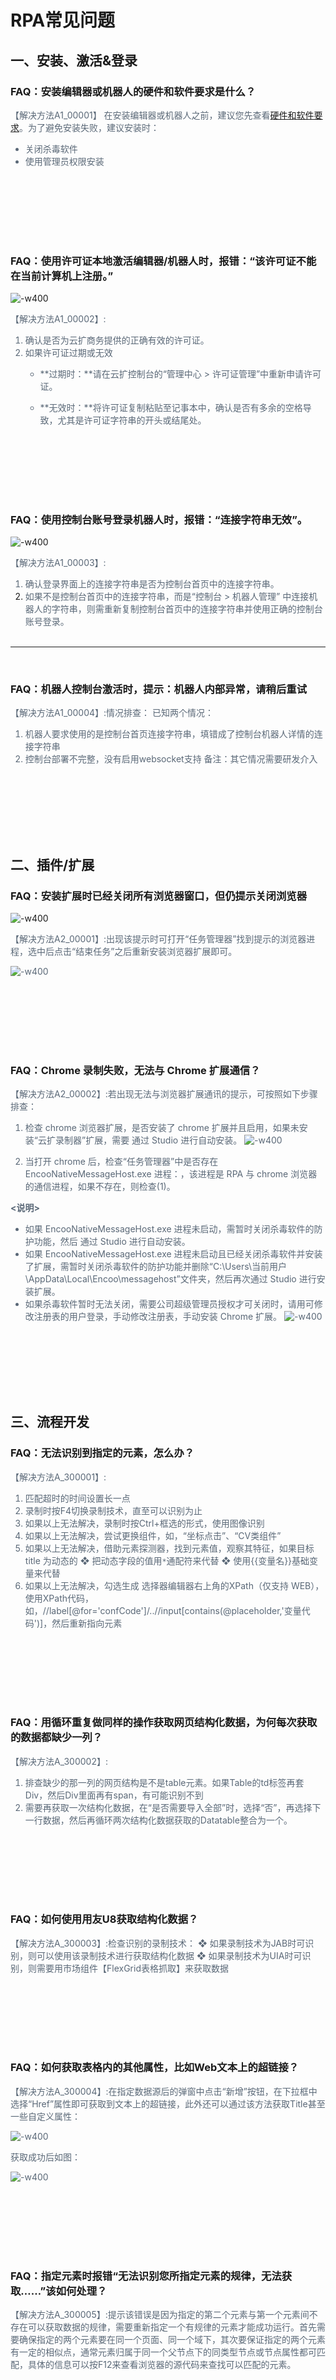 # RPA常见问题


## 一、安装、激活&登录

### FAQ：安装编辑器或机器人的硬件和软件要求是什么？

<font color=5a6877> 【解决方法A1_00001】
在安装编辑器或机器人之前，建议您先查看[硬件和软件要求](https://academy.bottime.com/zh-cn/wiki/Studio/quickStart/HarewareAndSoftwareRequirements.md?uuid=1bb922bd-c25d-4921-9241-f13ee45d295f)。为了避免安装失败，建议安装时：
* 关闭杀毒软件
* 使用管理员权限安装

 </font></br></br>
 ---
 </br>

### FAQ：使用许可证本地激活编辑器/机器人时，报错：“该许可证不能在当前计算机上注册。”

![-w400](https://docimages.blob.core.chinacloudapi.cn/images/troubleshoot/A1_00001.png)

<font color=5a6877> 【解决方法A1_00002】:
1. 确认是否为云扩商务提供的正确有效的许可证。
2. 如果许可证过期或无效
    * **过期时：**请在云扩控制台的“管理中心 > 许可证管理”中重新申请许可证。
    
    * **无效时：**将许可证复制粘贴至记事本中，确认是否有多余的空格导致，尤其是许可证字符串的开头或结尾处。

 </font></br></br>
---
</br>

### FAQ：使用控制台账号登录机器人时，报错：“连接字符串无效”。

![-w400](https://docimages.blob.core.chinacloudapi.cn/images/troubleshoot/A1_00001-1.png)

<font color=5a6877> 【解决方法A1_00003】:
1. 确认登录界面上的连接字符串是否为控制台首页中的连接字符串。
2. 如果不是控制台首页中的连接字符串，而是“控制台 > 机器人管理” 中连接机器人的字符串，则需重新复制控制台首页中的连接字符串并使用正确的控制台账号登录。
 </font></br></br>
---
</br>

### FAQ：机器人控制台激活时，提示：机器人内部异常，请稍后重试

<font color=5a6877> 【解决方法A1_00004】:情况排查：
已知两个情况：
1. 机器人要求使用的是控制台首页连接字符串，填错成了控制台机器人详情的连接字符串
2. 控制台部署不完整，没有启用websocket支持
备注：其它情况需要研发介入

 </font></br></br>
---
</br>

## 二、插件/扩展

### FAQ：安装扩展时已经关闭所有浏览器窗口，但仍提示关闭浏览器

![-w400](https://docimages.blob.core.chinacloudapi.cn/images/troubleshoot/2-1.png)

<font color=5a6877> 【解决方法A2_00001】:出现该提示时可打开“任务管理器”找到提示的浏览器进程，选中后点击“结束任务”之后重新安装浏览器扩展即可。

![-w400](https://docimages.blob.core.chinacloudapi.cn/images/troubleshoot/2-2.png)

 </font></br></br>
 ---
 </br>

### FAQ：Chrome 录制失败，无法与 Chrome 扩展通信？
<font color=5a6877> 【解决方法A2_00002】:若出现无法与浏览器扩展通讯的提示，可按照如下步骤排查：
1. 检查 chrome 浏览器扩展，是否安装了 chrome 扩展并且启用，如果未安装“云扩录制器”扩展，需要 通过 Studio 进行自动安装。
![-w400](https://docimages.blob.core.chinacloudapi.cn/images/troubleshoot/3-1.png)

2. 当打开 chrome 后，检查“任务管理器”中是否存在 EncooNativeMessageHost.exe 进程：，该进程是 RPA 与 chrome 浏览器的通信进程，如果不存在，则检查(1)。

**<说明>**
* 如果 EncooNativeMessageHost.exe 进程未启动，需暂时关闭杀毒软件的防护功能，然后 通过 Studio 进行自动安装。
* 如果 EncooNativeMessageHost.exe 进程未启动且已经关闭杀毒软件并安装了扩展，需暂时关闭杀毒软件的防护功能并删除“C:\Users\当前用户\AppData\Local\Encoo\messagehost”文件夹，然后再次通过 Studio 进行安装扩展。
* 如果杀毒软件暂时无法关闭，需要公司超级管理员授权才可关闭时，请用可修改注册表的用户登录，手动修改注册表，手动安装 Chrome 扩展。
![-w400](https://docimages.blob.core.chinacloudapi.cn/images/troubleshoot/3-2.png)

 </font></br></br>
---
</br>


## 三、流程开发

### FAQ：无法识别到指定的元素，怎么办？
<font color=5a6877> 【解决方法A_300001】:
1. 匹配超时的时间设置长一点
2. 录制时按F4切换录制技术，直至可以识别为止
3. 如果以上无法解决，录制时按Ctrl+框选的形式，使用图像识别
4. 如果以上无法解决，尝试更换组件，如，“坐标点击”、“CV类组件”
5. 如果以上无法解决，借助元素探测器，找到元素值，观察其特征，如果目标 title 为动态的
❖ 把动态字段的值用`*`通配符来代替
❖ 使用{{变量名}}基础变量来代替
6.  如果以上无法解决，勾选生成 选择器编辑器右上角的XPath（仅支持 WEB），使用XPath代码，如，//label[@for='confCode']/..//input[contains(@placeholder,'变量代码')]，然后重新指向元素

 </font></br></br>
---
</br>

### FAQ：用循环重复做同样的操作获取网页结构化数据，为何每次获取的数据都缺少一列？

<font color=5a6877> 【解决方法A_300002】:

1. 排查缺少的那一列的网页结构是不是table元素。如果Table的td标签再套Div，然后Div里面再有span，有可能识别不到
2. 需要再获取一次结构化数据，在“是否需要导入全部”时，选择“否”，再选择下一行数据，然后再循环两次结构化数据获取的Datatable整合为一个。

 </font></br></br>
---
</br>

### FAQ：如何使用用友U8获取结构化数据？

<font color=5a6877> 【解决方法A_300003】:检查识别的录制技术：
❖ 如果录制技术为JAB时可识别，则可以使用该录制技术进行获取结构化数据
❖ 如果录制技术为UIA时可识别，则需要用市场组件【FlexGrid表格抓取】来获取数据

 </font></br></br>
 ---
 </br>

### FAQ：如何获取表格内的其他属性，比如Web文本上的超链接？
<font color=5a6877> 【解决方法A_300004】:在指定数据源后的弹窗中点击“新增”按钮，在下拉框中选择“Href”属性即可获取到文本上的超链接，此外还可以通过该方法获取Title甚至一些自定义属性：

![-w400](https://docimages.blob.core.chinacloudapi.cn/images/troubleshoot/4-1.png)


获取成功后如图：

![-w400](https://docimages.blob.core.chinacloudapi.cn/images/troubleshoot/5-1.png)


 </font></br></br>
 ---
 </br>

### FAQ：指定元素时报错“无法识别您所指定元素的规律，无法获取……”该如何处理？

<font color=5a6877> 【解决方法A_300005】:提示该错误是因为指定的第二个元素与第一个元素间不存在可以获取数据的规律，需要重新指定一个有规律的元素才能成功运行。首先需要确保指定的两个元素要在同一个页面、同一个域下，其次要保证指定的两个元素有一定的相似点，通常元素归属于同一个父节点下的同类型节点或节点属性都可匹配，具体的信息可以按F12来查看浏览器的源代码来查找可以匹配的元素。

 </font></br></br>
 ---
 </br>

### FAQ：指定元素成功，但获取到的表格为空是什么原因？

<font color=5a6877> 【解决方法A_300006】:获取结构化数据会优先识别表格，而指定的这个表是空的，页面显示的数据未存在这个表格内，所以获取到的表就是空的。遇到这种情况可以按F12来查看并指定实际显示数据的表的位置，或者在弹出是否获取整表时点击“取消”，之后根据提示手动指定行列中的数据来逐列获取数据即可。

![-w400](https://docimages.blob.core.chinacloudapi.cn/images/troubleshoot/5-2.png)
 
 </font></br></br>
 ---
 </br>



### FAQ：删除失败或写入组件失败，一直卡在删除或写入组件

<font color=5a6877> 【解决办法A_300007】：去掉保护

 </font></br></br>
 ---
 </br>

### FAQ：写入公式,单元格的格式是文本(其实是带了'),导致需要双击下单元格确认格式才能生效

<font color=5a6877> 【解决办法A_300008】：可以先设置格式在插入,或者把插入的那一列改为数值格式,或者用执行宏

 </font></br></br>
 ---
 </br>

### FAQ：写入区域卡死

<font color=5a6877> 【解决办法A_300009】:某些数据含有特殊字符,比如CSV转excel的情况下


 </font></br></br>
 ---
 </br>

### FAQ：Excel/WPS组件：读取单元格内容，出现换行？

<font color=5a6877> 【解决办法A_300010】:str.Trim('\n')

 </font></br></br>
 ---
 </br>

### FAQ：Excel/WPS组件：写入单元格怎么换行？

<font color=5a6877> 【解决办法A_300011】:写入内容输入 +'\n' 就可以换行了

 </font></br></br>
 ---
 </br>

### FAQ：Excel/WPS组件：如何取消工作表密码保护

<font color=5a6877> 【解决办法A_300012】:如下所示

![-w400](https://docimages.blob.core.chinacloudapi.cn/images/troubleshoot/7-1.png)

 </font></br></br>
 ---
 </br>
 
### FAQ：Excel/WPS组件：如何关闭数据链接更新提示弹窗？

![-w400](https://docimages.blob.core.chinacloudapi.cn/images/troubleshoot/7-2.png)

<font color=5a6877> 【解决办法A_300013】: 选择 Excel选项>> 高级>> 常规>>请求自动更新

![-w400](https://docimages.blob.core.chinacloudapi.cn/images/troubleshoot/7-3.png)![](https://docimages.blob.core.chinacloudapi.cn/images/troubleshoot/8-1.png)
 </font></br></br>
 ---
 </br>

### FAQ：Chrome打印页面元素验证失败，如何处理？

![-w400](https://docimages.blob.core.chinacloudapi.cn/images/troubleshoot/8-2.png)

直接指定上图中的元素后进行验证就会验证失败，这是由于该应用窗口在没有焦点的时候拿到的进程名与有焦点时不一样，录制时焦点不在该窗口上而运行时焦点在该窗口上，所以验证运行就会失败。该问题在Chrome的弹窗、Chrome打印页面或金蝶K3等窗口比较常见。

<font color=5a6877> 【解决办法A_300014】:在组件进入录制状态后先按F2，在暂停倒计时时手动点击金蝶K3或Chrome的窗口，这样就会让该软件窗口处于获得焦点的状态，然后等到5秒延迟结束后再录制抓取对应元素即可。运行流程时焦点会自动保持在最新打开的窗口上，按照上述步骤录制的流程就可以正确运行。

 </font></br></br>
 ---
 </br>

### FAQ：使用鼠标系列组件拖动窗口滚动条时无法定位或运行成功但未成功滚动，如何处理？
<font color=5a6877> 【解决办法A_300015】:上述场景不建议使用“鼠标拖动”操作滚动条来运行。</br>
* 桌面应用可以使用组件“鼠标滚动(中键)”、使用“点击”组件点击滚动条的上下按钮或是“发送快捷键”的“{PGDN}”来更好的实现；
* Web页面不需要滚动页面，直接指定要操作的滚动后才显示的元素即可，在运行时会自动定位。</br>
如果确需使用鼠标拖动组件操作滚动条，则需注意指定的滚动条滑块的位置，即图中框起来的区域：</br>

![-w400](https://docimages.blob.core.chinacloudapi.cn/images/troubleshoot/9-1.png)

之后设置属性“纵坐标偏移”多少像素才能正确触发滚动操作：

![-w400](https://docimages.blob.core.chinacloudapi.cn/images/troubleshoot/9-2.png)

如果指定到的是整个滚动条或滚动条上非滑块的区域就会出现组件运行成功但页面未滚动的现象。

 </font></br></br>
 ---
 </br>

### FAQ：鼠标拖动成功但滚动条只滚动了一点，是怎么回事？
<font color=5a6877> 【解决办法A_300016】:拖动只运行一点可能是因为设置的偏移属性太小，也可能是窗口未全屏导致的，可将要执行拖动的窗口全屏后，再设置大一些的值(如1000像素)即可成功运行。
![-w400](https://docimages.blob.core.chinacloudapi.cn/images/troubleshoot/9-2.png)
 </font></br></br>
 ---
 </br>

### FAQ：输入文本时被输入法拦截导致输入内容发送变化，怎么办？

<font color=5a6877> 【解决办法A_300017】:因为“模拟键盘”是触发key的事件来输入文本的，所以会被系统输入法所阻挡，如果需要以“模拟键盘”的方式输入文本就需要将系统的默认输入法设置为系统自带的“英语(美国) – 美式键盘”，以Win10为例：进入系统设置->打开“时间和语言”->点击“语言”->打开“键盘”，将“替代默认输入法”的选项修改为“英语(美国) – 美式键盘”

![-w400](https://docimages.blob.core.chinacloudapi.cn/images/troubleshoot/10-1.png)

</font></br></br>
 ---
 </br>

### FAQ：输入文本组件：运行成功但文本未被成功输入，如何解决？

<font color=5a6877> 【解决办法A_300018】:运行成功是因为组件找到了元素，并根据设置发送了事件，未成功输入说明发送的事件文本未显示到输入框内，可能是指定错了元素或者元素不支持设置焦点。所以首先判断一下指定的元素是否有误，即确保该组件指定的元素是要输入的文本输入框而不是输入框所在的DIV或窗体；在确认无误后可以将“输入方式”改为“模拟键盘”：

![-w400](https://docimages.blob.core.chinacloudapi.cn/images/troubleshoot/10-2.png)

如仍未输入成功可将“输入前行为”改为“点击”：

![-w400](https://docimages.blob.core.chinacloudapi.cn/images/troubleshoot/10-3.png)

 </font></br></br>
 ---
 </br>

### FAQ：输入文本组件：提示“元素无法输入文本”或不能指定的元素时如何处理？

<font color=5a6877> 【解决办法A_300019】:“输入文本”支持“input”类型的元素，指定非该类型的元素时就会跳出该提示，解决办法是在“输入文本”前添加一个“点击”组件，点击需要输入文本的元素，之后“输入文本”组件不指定元素，将文本填入即可：

![-w400](https://docimages.blob.core.chinacloudapi.cn/images/troubleshoot/11-1.png)

或是使用“发送快捷键”、“设置剪贴板”等组件操作。

![-w400](https://docimages.blob.core.chinacloudapi.cn/images/troubleshoot/11-2.png)

 </font></br></br>
 ---
 </br>

### FAQ：自动化过程中提示需要“管理员权限”时如何处理？

<font color=5a6877> 【解决办法A_300020】:：Windows下操作很多应用时需要更高级别的应用时需要管理员权限才能做到，比如任务管理器，资源监视器等。要录制、运行这些应用时，需要右键项目名词，之后点击“项目设置”

在弹出的窗口中找到 常规->执行权限->选择“以管理员权限运行”

![-w400](https://docimages.blob.core.chinacloudapi.cn/images/troubleshoot/12-1.png)

之后关闭编辑器，在编辑器上右键，选择“以管理员身份运行”即可：

![-w400](https://docimages.blob.core.chinacloudapi.cn/images/troubleshoot/12-2.png)

 </font></br></br>
 ---
 </br>

## 四、流程调试

## 五、流程运行

### FAQ：机器人运行时黑屏，如何排查与解决？
机器人开启录屏执行流程，流程结束后，本地或控制台上看到的录屏视频画面是黑屏，但视频里面还是有字幕的。

![-w400](https://docimages.blob.core.chinacloudapi.cn/images/troubleshoot/13-1.png)

<font color=5a6877> 【解决方法A5_00001】:
* 如果已使用mstsc远程桌面连接到了该机器人环境，并且mstsc没有断开，而是将窗口最小化了。只需断掉mstsc或保持mstsc窗口不被最小化即可
* 如果在流程执行前、或执行过程中，通过RDP会话保持功能，使当前session进入了“远程连接已断开，但session仍在活动中”的状态。但此时因为一些客户的环境设置了“自动锁屏”，使得当前session进入了锁屏状态，也就无法录制到任何画面了。即, 出现此类问题时，运行环境满足以下几个特点：
    ○ 机器人所在的环境是通过远程桌面访问的
    ○ 机器人开启了RDP会话保持
    ○ 计算机开启了“自动锁屏”，并且已进入锁屏状态

根据如下方法进行排查：
**方法一：修改本地安全策略**
1. 进入secpol.msc，找到如图设置并双击

![-w400](https://docimages.blob.core.chinacloudapi.cn/images/troubleshoot/13-2.png)

2. 删除下图中的数值（即不锁屏），点击确定

![-w400](https://docimages.blob.core.chinacloudapi.cn/images/troubleshoot/14-1.png)
  
**方法二：修改注册表**
1. 打开regedit，`HKEY_LOCAL_MACHINE\SOFTWARE\Microsoft\Windows\CurrentVersion\Policies\System`
2. 如果需要设置为不锁屏，删掉"InactivityTimeoutSecs"项目，或是将该项目的值改为0
3. 如果需要保留锁屏但要延长自动锁屏时间，若"InactivityTimeoutSecs"已存在，则直接将值修改为新的自动锁屏时间；否则可以在右侧创建一个名为"InactivityTimeoutSecs"的DWORD(32位)项目，值为自动锁屏时间

 </font></br></br>
 ---
 </br>

## 六、流程管理

## 七、私有化部署

### FAQ：如何清理私有化部署中的日志文件？

<font color=5a6877> 【解决方法A7_00001】:如果控制台的系统设置中没有流程日志清理功能，可升级至最新版控制台。如暂时无法升级，但日志文件过大，可手动执行以下脚本处理：
cd  {控制台安装目录} #例如在/usr/console/consolev4pvt-4.1.118351
rm -rf data/minio/.minio.sys/multipart/*
rm -rf data/minio/.minio.sys/tmp/*
rm -rf data/minio/v2-robot*

控制台目录结构

![-w400](https://docimages.blob.core.chinacloudapi.cn/images/troubleshoot/15-1.png)

 </font></br></br>
 ---
 </br>

